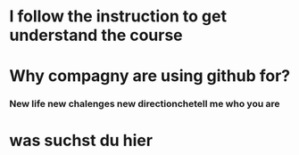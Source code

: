 # I follow the instruction to get understand the course
# Why compagny are using github for?
### New life new chalenges new directionchetell me who you are
# was suchst du hier

